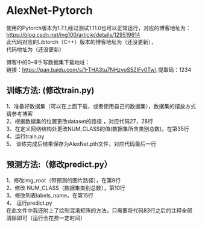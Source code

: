# AlexNet-Pytorch
使用的Pytorch版本为1.7.1,经过测试1.11.0也可以正常运行，对应的博客地址为：https://blog.csdn.net/ing100/article/details/129519614 \
此代码对应的Libtorch（C++）版本的博客地址为（还没更新），\
代码地址为（还没更新）
    
博客中的0~9手写数据集下载地址：\
链接：https://pan.baidu.com/s/1-THA3tu7NHzyoS5ZIFv0Tw\
提取码：1234

## 训练方法: (修改train.py)
1、准备好数据集（可以在上面下载，或者使用自己的数据集），数据集的摆放方式请参考博客 \
2、根据数据集的位置更改dataset的路径 ，对应代码27，28行 \
3、在定义网络结构处更改NUM_CLASS的值(数据集所含类别总数)，在第35行 \
4、运行train.py \
5、 训练完成后结果保存为AlexNet.pth文件，对应代码最后一行

## 预测方法:（修改predict.py）
1、修改img_root（带预测的图片路径），在第9行 \
2、修改 NUM_CLASS（数据集类别总数），第10行 \
3、修改列表labels_name，在第15行 \
4、 运行predict.py \
在此文件中我还附上了绘制混淆矩阵的方法，只需要将代码83行之后的注释全部清除即可（运行会花费一定时间）
